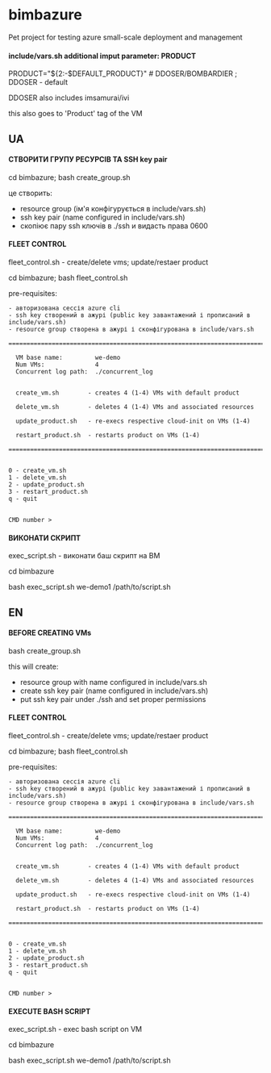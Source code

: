 # bimbazure
Pet project for testing azure small-scale deployment and management

#### include/vars.sh additional imput parameter: PRODUCT
PRODUCT="${2:-$DEFAULT_PRODUCT}"  # DDOSER/BOMBARDIER ; DDOSER - default

DDOSER also includes imsamurai/ivi

this also goes to 'Product' tag of the VM


## UA
#### СТВОРИТИ ГРУПУ РЕСУРСІВ ТА SSH key pair
 cd bimbazure; bash create_group.sh

це створить:

  - resource group (ім'я конфігурується в include/vars.sh)
  - ssh key pair (name configured in include/vars.sh)
  - скопіює пару ssh ключів в ./ssh и видасть права 0600


#### FLEET CONTROL
fleet_control.sh - create/delete vms; update/restaer product

cd bimbazure; bash fleet_control.sh

pre-requisites:

    - авторизована сессія azure cli
    - ssh key створений в ажурі (public key завантажений і прописаний в include/vars.sh)
    - resource group створена в ажурі і сконфігурована в include/vars.sh

```
============================================================================

  VM base name:         we-demo
  Num VMs:              4
  Concurrent log path:  ./concurrent_log


  create_vm.sh        - creates 4 (1-4) VMs with default product

  delete_vm.sh        - deletes 4 (1-4) VMs and associated resources

  update_product.sh   - re-execs respective cloud-init on VMs (1-4)

  restart_product.sh  - restarts product on VMs (1-4)

============================================================================


0 - create_vm.sh
1 - delete_vm.sh
2 - update_product.sh
3 - restart_product.sh
q - quit


CMD number >
```


#### ВИКОНАТИ СКРИПТ
exec_script.sh - виконати баш скрипт на ВМ

cd bimbazure

bash exec_script.sh we-demo1 /path/to/script.sh


## EN
#### BEFORE CREATING VMs
bash create_group.sh

this will create:

  - resource group with name configured in include/vars.sh
  - create ssh key pair (name configured in include/vars.sh)
  - put ssh key pair under ./ssh and set proper permissions


#### FLEET CONTROL
fleet_control.sh - create/delete vms; update/restaer product

cd bimbazure; bash fleet_control.sh

pre-requisites:

    - авторизована сессія azure cli
    - ssh key створений в ажурі (public key завантажений і прописаний в include/vars.sh)
    - resource group створена в ажурі і сконфігурована в include/vars.sh

```
============================================================================

  VM base name:         we-demo
  Num VMs:              4
  Concurrent log path:  ./concurrent_log


  create_vm.sh        - creates 4 (1-4) VMs with default product

  delete_vm.sh        - deletes 4 (1-4) VMs and associated resources

  update_product.sh   - re-execs respective cloud-init on VMs (1-4)

  restart_product.sh  - restarts product on VMs (1-4)

============================================================================


0 - create_vm.sh
1 - delete_vm.sh
2 - update_product.sh
3 - restart_product.sh
q - quit


CMD number >
```

#### EXECUTE BASH SCRIPT
exec_script.sh - exec bash script on VM

cd bimbazure

bash exec_script.sh we-demo1 /path/to/script.sh
